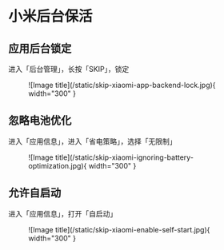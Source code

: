 # 小米后台保活

## 应用后台锁定
进入「后台管理」，长按「SKIP」，锁定

<figure markdown>
![Image title](/static/skip-xiaomi-app-backend-lock.jpg){ width="300" }
</figure>

## 忽略电池优化
进入「应用信息」，进入「省电策略」，选择「无限制」

<figure markdown>
![Image title](/static/skip-xiaomi-ignoring-battery-optimization.jpg){ width="300" }
</figure>

## 允许自启动
进入「应用信息」，打开「自启动」

<figure markdown>
![Image title](/static/skip-xiaomi-enable-self-start.jpg){ width="300" }
</figure>
